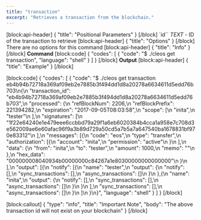 ```yaml
---
title: "transaction"
excerpt: "Retrieves a transaction from the blockchain."
---
```

[block:api-header]
{
  "title": "Positional Parameters"
}
[/block]
`id`` _TEXT_ - ID of the transaction to retrieve
[block:api-header]
{
  "title": "Options"
}
[/block]
There are no options for this command
[block:api-header]
{
  "title": "Info"
}
[/block]
**Command**
[block:code]
{
  "codes": [
    {
      "code": "$ ./cleos get transaction",
      "language": "shell"
    }
  ]
}
[/block]
**Output**
[block:api-header]
{
  "title": "Example"
}
[/block]

[block:code]
{
  "codes": [
    {
      "code": "$ ./cleos get transaction eb4b94b72718a369af09eb2e7885b3f494dd1d8a20278a6634611d5edd76b703\n{\n  \"transaction_id\": \"eb4b94b72718a369af09eb2e7885b3f494dd1d8a20278a6634611d5edd76b703\",\n  \"processed\": {\n    \"refBlockNum\": 2206,\n    \"refBlockPrefix\": 221394282,\n    \"expiration\": \"2017-09-05T08:03:58\",\n    \"scope\": [\n      \"inita\",\n      \"tester\"\n    ],\n    \"signatures\": [\n      \"1f22e64240e1e479eee6ccbbd79a29f1a6eb6020384b4cca1a958e7c708d3e562009ae6e60afac96f9a3b89d729a50cd5a7b5a7a647540ba1678831bf970e83312\"\n    ],\n    \"messages\": [{\n        \"code\": \"eos\",\n        \"type\": \"transfer\",\n        \"authorization\": [{\n            \"account\": \"inita\",\n            \"permission\": \"active\"\n          }\n        ],\n        \"data\": {\n          \"from\": \"inita\",\n          \"to\": \"tester\",\n          \"amount\": 1000,\n          \"memo\": \"\"\n        },\n        \"hex_data\": \"000000008040934b00000000c84267a1e80300000000000000\"\n      }\n    ],\n    \"output\": [{\n        \"notify\": [{\n            \"name\": \"tester\",\n            \"output\": {\n              \"notify\": [],\n              \"sync_transactions\": [],\n              \"async_transactions\": []\n            }\n          },{\n            \"name\": \"inita\",\n            \"output\": {\n              \"notify\": [],\n              \"sync_transactions\": [],\n              \"async_transactions\": []\n            }\n          }\n        ],\n        \"sync_transactions\": [],\n        \"async_transactions\": []\n      }\n    ]\n  }\n}",
      "language": "shell"
    }
  ]
}
[/block]

[block:callout]
{
  "type": "info",
  "title": "Important Note",
  "body": "The above transaction id will not exist on your blockchain"
}
[/block]